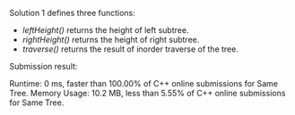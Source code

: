 Solution 1 defines three functions:
- *leftHeight()* returns the height of left subtree.
- *rightHeight()* returns the height of right subtree.
- *traverse()* returns the result of inorder traverse of the tree.

Submission result:

Runtime: 0 ms, faster than 100.00% of C++ online submissions for Same Tree.
Memory Usage: 10.2 MB, less than 5.55% of C++ online submissions for Same Tree.
